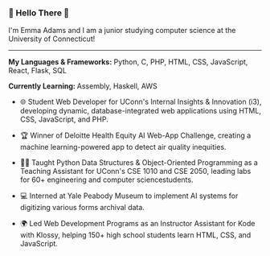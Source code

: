 <h3>👋 Hello There 👋</h3>
I'm Emma Adams and I am a junior studying computer science at the University of Connecticut!

<hr/>

<strong>My Languages & Frameworks:</strong> Python, C, PHP, HTML, CSS, JavaScript, React, Flask, SQL

<strong>Currently Learning: </strong>Assembly, Haskell, AWS

- 🌐 Student Web Developer for UConn's Internal Insights & Innovation (i3), developing dynamic, database-integrated web applications using HTML, CSS, JavaScript, and PHP.

- 🏆 Winner of Deloitte Health Equity AI Web-App Challenge, creating a machine learning-powered app to detect air quality inequities.

- 👩‍💻 Taught Python Data Structures & Object-Oriented Programming as a Teaching Assistant for UConn's CSE 1010 and CSE 2050, leading labs for 60+ engineering and computer sciencestudents.

- 💻 Interned at Yale Peabody Museum to implement AI systems for digitizing various forms archival data.

- 🌍 Led Web Development Programs as an Instructor Assistant for Kode with Klossy, helping 150+ high school students learn HTML, CSS, and JavaScript.
